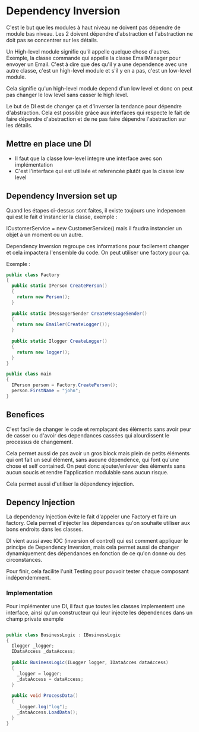 # Dependency Inversion

C'est le but que les modules à haut niveau ne doivent pas dépendre de module bas niveau. Les 2 doivent dépendre d'abstraction et l'abstraction ne doit pas se concentrer sur les détails.

Un High-level module signifie qu'il appelle quelque chose d'autres. Exemple, la classe commande qui appelle la classe EmailManager pour envoyer un Email. C'est à dire que des qu'il y a une dependence avec une autre classe, c'est un high-level module et s'il y en a pas, c'est un low-level module.

Cela signifie qu'un high-level module depend d'un low level et donc on peut pas changer le low level sans casser le high level.

Le but de DI est de changer ça et d'inverser la tendance pour dépendre d'abstraction. Cela est possible grâce aux interfaces qui respecte le fait de faire dépendre d'abstraction et de ne pas faire dépendre l'abstraction sur les détails.

## Mettre en place une DI

* Il faut que la classe low-level integre une interface avec son implémentation
* C'est l'interface qui est utilisée et referencée plutôt que la classe low level

## Dependency Inversion set up

Quand les étapes ci-dessus sont faites, il existe toujours une indepencen qui est le fait d'instancier la classe, exemple :

ICustomerService = new CustomerService() mais il faudra instancier un objet à un moment ou un autre.

Dependency Inversion regroupe ces informations pour facilement changer et cela impactera l'ensemble du code. On peut utiliser une factory pour ça.

Exemple :

```c#
public class Factory
{
  public static IPerson CreatePerson()
  {
    return new Person();
  }
  
  public static IMessagerSender CreateMessageSender()
  {
    return new Emailer(CreateLogger());
  }
  
  public static Ilogger CreateLogger()
  {
    return new logger();
  }
}

public class main
{
  IPerson person = Factory.CreatePerson();
  person.FirstName = "john";
}
```

## Benefices

C'est facile de changer le code et remplaçant des éléments sans avoir peur de casser ou d'avoir des dependances cassées qui alourdissent le processus de changement.

Cela permet aussi de pas avoir un gros block mais plein de petits éléments qui ont fait un seul élément, sans aucune dépendence, qui font qu'une chose et self contained. On peut donc ajouter/enlever des éléments sans aucun soucis et rendre l'application modulable sans aucun risque.

Cela permet aussi d'utiliser la dépendency injection.

## Depency Injection

La dependency Injection évite le fait d'appeler une Factory et faire un factory. Cela permet d'injecter les dépendances qu'on souhaite utiliser aux bons endroits dans les classes.

DI vient aussi avec IOC (inversion of control) qui est comment appliquer le principe de Dependency Inversion, mais cela permet aussi de changer dynamiquement des dépendances en fonction de ce qu'on donne ou des circonstances.

Pour finir, cela facilite l'unit Testing pour pouvoir tester chaque composant indépendemment.

### Implementation

Pour implémenter une DI, il faut que toutes les classes implementent une interface, ainsi qu'un constructeur qui leur injecte les dépendences dans un champ private exemple 

```C#

public class BusinessLogic : IBusinessLogic
{
  Ilogger _logger;
  IDataAccess _dataAccess;
  
  public BusinessLogic(ILogger logger, IDataAcces dataAccess)
  {
    _logger = logger;
    _dataAccess = dataAccess;
  }
  
  public void ProcessData()
  {
    _logger.log("log");
    _dataAccess.LoadData();
  }
}
```
